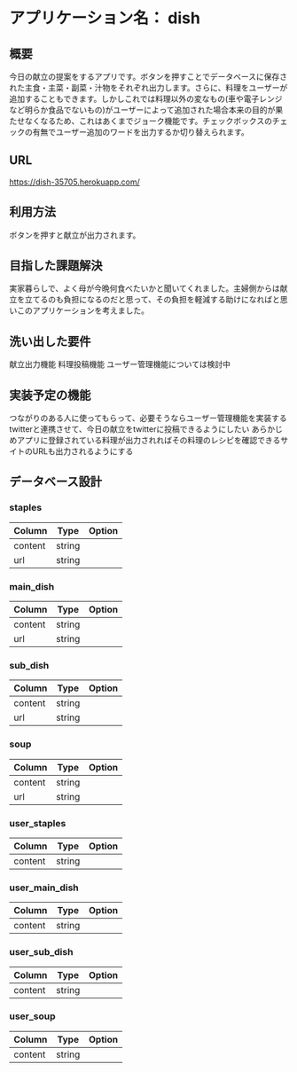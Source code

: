 # アプリケーション名：  dish

## 概要
  今日の献立の提案をするアプリです。ボタンを押すことでデータベースに保存された主食・主菜・副菜・汁物をそれぞれ出力します。さらに、料理をユーザーが追加することもできます。しかしこれでは料理以外の変なもの(車や電子レンジなど明らか食品でないもの)がユーザーによって追加された場合本来の目的が果たせなくなるため、これはあくまでジョーク機能です。チェックボックスのチェックの有無でユーザー追加のワードを出力するか切り替えられます。

## URL
  https://dish-35705.herokuapp.com/

## 利用方法
  ボタンを押すと献立が出力されます。

## 目指した課題解決
  実家暮らしで、よく母が今晩何食べたいかと聞いてくれました。主婦側からは献立を立てるのも負担になるのだと思って、その負担を軽減する助けになればと思いこのアプリケーションを考えました。

## 洗い出した要件
  献立出力機能
  料理投稿機能
  ユーザー管理機能については検討中

## 実装予定の機能
  つながりのある人に使ってもらって、必要そうならユーザー管理機能を実装する
  twitterと連携させて、今日の献立をtwitterに投稿できるようにしたい
  あらかじめアプリに登録されている料理が出力されればその料理のレシピを確認できるサイトのURLも出力されるようにする

## データベース設計

### staples
| Column    | Type   | Option |
| --------- | ------ | ------ |
| content   | string |        |
| url       | string |        |

### main_dish
| Column    | Type   | Option |
| --------- | ------ | ------ |
| content   | string |        |
| url       | string |        |

### sub_dish
| Column    | Type   | Option |
| --------- | ------ | ------ |
| content   | string |        |
| url       | string |        |

### soup
| Column    | Type   | Option |
| --------- | ------ | ------ |
| content   | string |        |
| url       | string |        |

### user_staples
| Column    | Type   | Option |
| --------- | ------ | ------ |
| content   | string |        |

### user_main_dish
| Column    | Type   | Option |
| --------- | ------ | ------ |
| content   | string |        |

### user_sub_dish
| Column    | Type   | Option |
| --------- | ------ | ------ |
| content   | string |        |

### user_soup
| Column    | Type   | Option |
| --------- | ------ | ------ |
| content   | string |        |